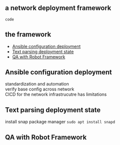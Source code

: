 ## a network deployment framework

`code`

## the framework
* [Ansible configuration deployment](#ansible-configuration-management)
* [Text parsing deployment state](#output-text-parsing)
* [QA with Robot Framework](#qa-with-robot-framework)


## Ansible configuration deployment
standardization and automation  
verify base config across network  
CICD for the network infrastrucutre has limitations


## Text parsing deployment state
install snap package manager
`sudo apt install snapd`

## QA with Robot Framework






